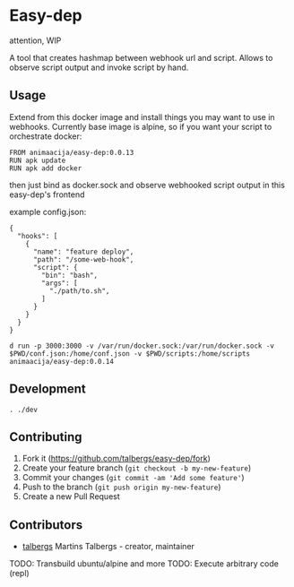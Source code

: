 # Easy-dep
attention, WIP

A tool that creates hashmap between webhook url and script.
Allows to observe script output and invoke script by hand.

## Usage
Extend from this docker image and install things you may want to use in webhooks.
Currently base image is alpine, so if you want your script to orchestrate docker:
```
FROM animaacija/easy-dep:0.0.13
RUN apk update
RUN apk add docker
```
then just bind as docker.sock and observe webhooked script output in this easy-dep's frontend

example config.json:
```
{
  "hooks": [
    {
      "name": "feature deploy",
      "path": "/some-web-hook",
      "script": {
        "bin": "bash",
        "args": [
          "./path/to.sh",
        ]
      }
    }
  }
}
```
`d run -p 3000:3000 -v /var/run/docker.sock:/var/run/docker.sock -v $PWD/conf.json:/home/conf.json -v $PWD/scripts:/home/scripts animaacija/easy-dep:0.0.14`

## Development
`. ./dev`

## Contributing

1. Fork it (<https://github.com/talbergs/easy-dep/fork>)
2. Create your feature branch (`git checkout -b my-new-feature`)
3. Commit your changes (`git commit -am 'Add some feature'`)
4. Push to the branch (`git push origin my-new-feature`)
5. Create a new Pull Request

## Contributors

- [talbergs](https://github.com/talbergs) Martins Talbergs - creator, maintainer

TODO: Transbuild ubuntu/alpine and more
TODO: Execute arbitrary code (repl)

